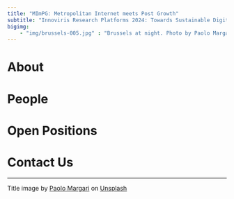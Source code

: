 ```yaml
---
title: "MImPG: Metropolitan Internet meets Post Growth"
subtitle: "Innoviris Research Platforms 2024: Towards Sustainable Digitalization"
bigimg:
    - "img/brussels-005.jpg" : "Brussels at night. Photo by Paolo Margari on Unsplash."
---
```


# About

# People

# Open Positions

# Contact Us

---

Title image by <a href="https://unsplash.com/@paolomargari?utm_content=creditCopyText&utm_medium=referral&utm_source=unsplash">Paolo Margari</a> on <a href="https://unsplash.com/photos/a-view-of-a-city-at-night-from-a-rooftop-GAlMu7FMdaw?utm_content=creditCopyText&utm_medium=referral&utm_source=unsplash">Unsplash</a>

